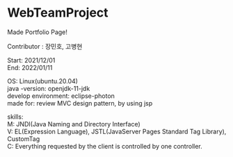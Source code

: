 # WebTeamProject

Made Portfolio Page!

Contributor : 장민호, 고병현

Start: 2021/12/01   
End: 2022/01/11   

OS: Linux(ubuntu.20.04)   
java -version: openjdk-11-jdk   
develop environment: eclipse-photon   
made for: review MVC design pattern, by using jsp   


skills:   
M: JNDI(Java Naming and Directory Interface)   
V: EL(Expression Language), JSTL(JavaServer Pages Standard Tag Library), CustomTag   
C: Everything requested by the client is controlled by one controller.
